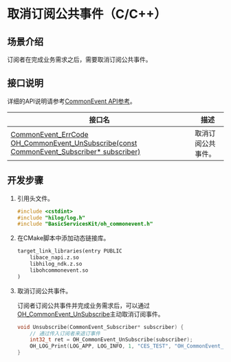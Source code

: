 # 取消订阅公共事件（C/C++）


## 场景介绍

订阅者在完成业务需求之后，需要取消订阅公共事件。

## 接口说明

详细的API说明请参考[CommonEvent API参考](../../reference/apis-basic-services-kit/capi-oh-commonevent-h.md)。

| 接口名                               | 描述                                                             |
| ------------------------------------ | ---------------------------------------------------------------- |
|[CommonEvent_ErrCode OH_CommonEvent_UnSubscribe(const CommonEvent_Subscriber* subscriber)](../../reference/apis-basic-services-kit/capi-oh-commonevent-h.md#oh_commonevent_unsubscribe)|取消订阅公共事件。|

## 开发步骤

1. 引用头文件。

   ```c++
   #include <cstdint>
   #include "hilog/log.h"
   #include "BasicServicesKit/oh_commonevent.h"
   ```

2. 在CMake脚本中添加动态链接库。

   ```txt
   target_link_libraries(entry PUBLIC
       libace_napi.z.so
       libhilog_ndk.z.so
       libohcommonevent.so
   )
   ```


3. 取消订阅公共事件。

   订阅者订阅公共事件并完成业务需求后，可以通过[OH_CommonEvent_UnSubscribe](../../reference/apis-basic-services-kit/capi-oh-commonevent-h.md#oh_commonevent_unsubscribe)主动取消订阅事件。

   ```c++
   void Unsubscribe(CommonEvent_Subscriber* subscriber) {
       // 通过传入订阅者来退订事件
       int32_t ret = OH_CommonEvent_UnSubscribe(subscriber);
       OH_LOG_Print(LOG_APP, LOG_INFO, 1, "CES_TEST", "OH_CommonEvent_UnSubscribe ret <%{public}d>.", ret);
   }
   ```